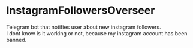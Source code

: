 # InstagramFollowersOverseer
Telegram bot that notifies user about new instagram followers.  
I dont know is it working or not, because my instagram account has been banned.  
